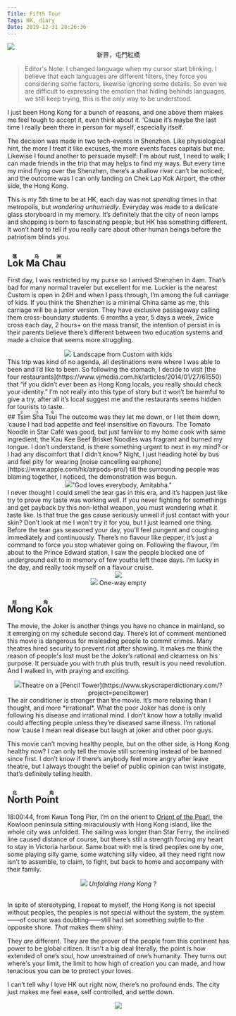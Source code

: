 ```yaml
---
Title: Fifth Tour
Tags: HK, diary
Date: 2019-12-31 20:26:36
---
```


<img src="https://i.loli.net/2019/12/31/QrO8sFnLRV6wdmf.jpg" > 
<div align="center">新界，屯門紅橋
</div>

> Editor's Note: 
I changed language when my cursor start blinking. I believe that each languages are different filters, they force you considering some factors, likewise ignoring some details. So even we are difficult to expressing the emotion that hiding behinds languages, we still keep trying, this is the only way to be understood. 

I just been Hong Kong for a bunch of reasons, and one above them makes me feel tough to accept it, even think about it. ‘Cause it’s maybe the last time I really been there in person for myself, especially itself.

The decision was made in two tech-events in Shenzhen. Like physiological hint, the more I treat it like excuses, the more events faces capitals but me. Likewise I found another to persuade myself: I'm about rust, I need to walk; I can made friends in the trip that may helps to find my ways. But every time my mind flying over the Shenzhen, there’s a shallow river can’t be noticed, and the outcome was I can only landing on Chek Lap Kok Airport, the other side, the Hong Kong.

This is my 5th time to be at HK, each day was not *spending* times in that metropolis, but *wandering unhurriedly*. Everyday was made to a delicate glass storyboard in my memory. It’s definitely that the city of neon lamps and shopping is born to fascinating people, but HK has something different. It won’t hard to tell if you really care about other human beings before the patriotism blinds you.
<br>
## <ruby>Lok Ma Chau<rt>落马洲</rt></ruby>

First day, I was restricted by my purse so I arrived Shenzhen in 4am. That’s bad for many normal traveler but excellent for me. Luckier is the nearest Custom is open in 24H and when I pass through, I’m among the full carriage of kids. If you think the Shenzhen is a minimal China same as me, this carriage will be a junior version. They have exclusive passageway calling them cross-boundary students. 6 months a year, 5 days a week, 2wice cross each day, 2 hours+ on the mass transit, the intention of persist in is their parents believe there’s different between two education systems and made a choice that seems more struggling.
 <div align="center"><img src="https://i.loli.net/2019/12/31/XrUMViutnJzRmTH.jpg" > Landscape from Custom with kids  
 </div>
This trip was kind of no agenda, all destinations were where I was able to been and I’d like to been. So following the stomach, I decide to visit [the four restaurants](https://www.vjmedia.com.hk/articles/2014/01/27/61550) that “if you didn’t ever been as Hong Kong locals, you really should check your identity.” I’m not really into this type of story but it won’t be harmful to give a try, after all it’s local suggest me and the restaurants seems hidden for tourists to taste. 
<br>
## <ruby>Tsim Sha Tsui<rt>尖沙咀</rt></ruby>
The outcome was they let me down, or I let them down, ’cause I had bad appetite and feel insensitive on flavours. The Tomato Noodle in Star Café was good, but just familiar to my home cook with same ingredient; the Kau Kee Beef Brisket Noodles was fragrant and burned my tongue. I don’t understand, is there something urgent to next in my mind? or I had any discomfort that I didn’t know? Night, I just heading hotel by bus and feel pity for wearing [noise cancelling earphone](https://www.apple.com/hk/airpods-pro/) till the surrounding people was blaming together, I noticed, the demonstration was begun.
 <div align="center"><img src="https://i.loli.net/2019/12/31/xfIEBtudP5Yez4o.jpg" >"God loves everybody, Amitabha." 
 </div>
I never thought I could smell the tear gas in this era, and it’s happen just like try to prove my taste was working well. If you never fighting for somethings and get payback by this non-lethal weapon, you must wondering what it taste like. Is that true the gas cause seriously unwell if just contact with your skin? Don’t look at me I won’t try it for you, but I just learned one thing. Before the tear gas seasoned your day, you’ll feel pungent and coughing immediately and continuously. There’s no flavour like pepper, it’s just a command to force you stop whatever going on. Following the flavour, I’m about to the Prince Edward station, I saw the people blocked one of underground exit to in memory of few youths left these days. I’m lucky in the day, and really took myself on a flavour cruise.
<br>
 <div align="center"><img src="https://i.loli.net/2019/12/31/CbMaI5GcOfSzp2t.jpg" > 
 </div>
 <div align="center"><img src="https://i.loli.net/2019/12/31/xacMo79NP165X8l.jpg" > One-way empty
 </div>

## <ruby>Mong Kok<rt>旺角</rt></ruby>
The movie, the Joker is another things you have no chance in mainland, so it emerging on my schedule second day. There’s lot of comment mentioned this movie is dangerous for misleading people to commit crimes. Many theatres hired security to prevent riot after showing. It makes me think the reason of people's lost must be the Joker’s rational and clearness on his purpose. It persuade you with truth plus truth, result is you need revolution. And I walked in, with praying and exciting.
 <div align="center"><img src="https://i.loli.net/2019/12/31/xNzjtnWgS9Phwp4.jpg" >Theatre on a [Pencil Tower](https://www.skyscraperdictionary.com/?project=penciltower)
 </div>
The air conditioner is stronger than the movie. It’s more relaxing than I thought, and more *irrational*. What the poor Joker has done is only following his disease and irrational mind. I don’t know how a totally invalid could affecting people unless they’re diseased same illness. I’m rational now ‘cause I mean real disease but laugh at joker and other poor guys. 

This movie can’t moving healthy people, but on the other side, is Hong Kong healthy now? I can only tell the movie still screening instead of be banned since first. I don’t know if there’s anybody feel more angry after leave theatre, but I always thought the belief of public opinion can twist instigate, that’s definitely telling health.

## <ruby>North Point<rt>北角</rt></ruby>
18:00:44, from Kwun Tong Pier, I’m on the orient to [Orient of the Pearl](https://zh.wikipedia.org/wiki/東方之珠_(羅大佑曲作)), the Kowloon peninsula sitting miraculously with Hong Kong island, like the whole city was unfolded. The sailing was longer than Star Ferry, the inclined line caused distance of course, but there’s still a strength forcing my heart to stay in Victoria harbour. Same boat with me is tired peoples one by one, some playing silly game, some watching silly video, all they need right now isn’t to assemble, to claim, to fight, but back to home and accompany with their family. 

 <div align="center"><img src="https://i.loli.net/2019/12/31/wJisaeFYWuNC5MR.jpg" > <I>Unfolding Hong Kong</I> ?
 </div> <br>

In spite of stereotyping, I repeat to myself, the Hong Kong is not special without peoples, the peoples is not special without the system, the system——of course was doubting——still had set something subtle to the opposite shore. *That* makes them shiny.

They *are* different. They are the prover of the people from this continent has power to be global citizen. It isn't a big deal literally, the point is how extended of one’s soul, how unrestrained of one’s humanity. They turns out where's your limit, the limit to how high of creation you can made, and how tenacious you can be to protect your loves.

I can’t tell why I love HK out right now, there’s no profound ends. The city just makes me feel ease, self controlled, and settle down. 
<br>
 <div align="center"><img src="https://i.loli.net/2019/12/31/SQp7rsmnPK8NjMq.jpg" >
 </div>
<br>

